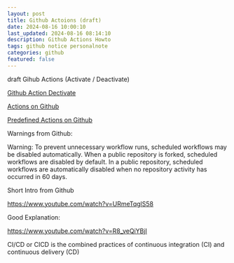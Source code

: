 ```yaml
---
layout: post
title: Github Actoions (draft) 
date: 2024-08-16 10:00:10
last_updated: 2024-08-16 08:14:10
description: Github Actions Howto
tags: github notice personalnote
categories: github
featured: false
---
```


draft 
Gihub Actions (Activate / Deactivate)

[Github Action Dectivate]: https://docs.github.com/en/actions/managing-workflow-runs-and-deployments/managing-workflow-runs/disabling-and-enabling-a-workflow "https://docs.github.com/en/actions/managing-workflow-runs-and-deployments/managing-workflow-runs/disabling-and-enabling-a-workflow"
[Github Action Dectivate]

[Actions on Github]: https://github.com/features/actions "https://github.com/features/actions" 
[Actions on Github]

[Predefined Actions on Github]: https://www.github.com/actions "https://www.github.com/actions"
[Predefined Actions on Github]


Warnings from Github:

Warning: To prevent unnecessary workflow runs, scheduled workflows may be disabled automatically. When a public 
repository is forked, scheduled workflows are disabled by default. In a public repository, scheduled workflows are 
automatically disabled when no repository activity has occurred in 60 days.


Short Intro from Github

https://www.youtube.com/watch?v=URmeTqglS58


Good Explanation:

https://www.youtube.com/watch?v=R8_veQiYBjI
 
CI/CD or CICD is the combined practices of continuous integration (CI) and continuous delivery (CD)
